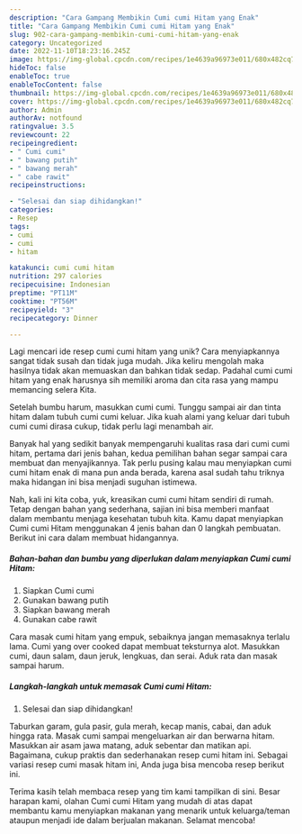 ```yaml
---
description: "Cara Gampang Membikin Cumi cumi Hitam yang Enak"
title: "Cara Gampang Membikin Cumi cumi Hitam yang Enak"
slug: 902-cara-gampang-membikin-cumi-cumi-hitam-yang-enak
category: Uncategorized
date: 2022-11-10T18:23:16.245Z
image: https://img-global.cpcdn.com/recipes/1e4639a96973e011/680x482cq70/cumi-cumi-hitam-foto-resep-utama.jpg
hideToc: false
enableToc: true
enableTocContent: false
thumbnail: https://img-global.cpcdn.com/recipes/1e4639a96973e011/680x482cq70/cumi-cumi-hitam-foto-resep-utama.jpg
cover: https://img-global.cpcdn.com/recipes/1e4639a96973e011/680x482cq70/cumi-cumi-hitam-foto-resep-utama.jpg
author: Admin
authorAv: notfound
ratingvalue: 3.5
reviewcount: 22
recipeingredient:
- " Cumi cumi"
- " bawang putih"
- " bawang merah"
- " cabe rawit"
recipeinstructions:

- "Selesai dan siap dihidangkan!"
categories:
- Resep
tags:
- cumi
- cumi
- hitam

katakunci: cumi cumi hitam 
nutrition: 297 calories
recipecuisine: Indonesian
preptime: "PT11M"
cooktime: "PT56M"
recipeyield: "3"
recipecategory: Dinner

---
```





Lagi mencari ide resep cumi cumi hitam yang unik? Cara menyiapkannya sangat tidak susah dan tidak juga mudah. Jika keliru mengolah maka hasilnya tidak akan memuaskan dan bahkan tidak sedap. Padahal cumi cumi hitam yang enak harusnya sih memiliki aroma dan cita rasa yang mampu memancing selera Kita.





Setelah bumbu harum, masukkan cumi cumi. Tunggu sampai air dan tinta hitam dalam tubuh cumi cumi keluar. Jika kuah alami yang keluar dari tubuh cumi cumi dirasa cukup, tidak perlu lagi menambah air.

Banyak hal yang sedikit banyak mempengaruhi kualitas rasa dari cumi cumi hitam, pertama dari jenis bahan, kedua pemilihan bahan segar sampai cara membuat dan menyajikannya. Tak perlu pusing kalau mau menyiapkan cumi cumi hitam enak di mana pun anda berada, karena asal sudah tahu triknya maka hidangan ini bisa menjadi suguhan istimewa.






Nah, kali ini kita coba, yuk, kreasikan cumi cumi hitam sendiri di rumah. Tetap dengan bahan yang sederhana, sajian ini bisa memberi manfaat dalam membantu menjaga kesehatan tubuh kita. Kamu dapat menyiapkan Cumi cumi Hitam menggunakan 4 jenis bahan dan 0 langkah pembuatan. Berikut ini cara dalam membuat hidangannya.

<!--inarticleads1-->

##### Bahan-bahan dan bumbu yang diperlukan dalam menyiapkan Cumi cumi Hitam:

1. Siapkan  Cumi cumi
1. Gunakan  bawang putih
1. Siapkan  bawang merah
1. Gunakan  cabe rawit


Cara masak cumi hitam yang empuk, sebaiknya jangan memasaknya terlalu lama. Cumi yang over cooked dapat membuat teksturnya alot. Masukkan cumi, daun salam, daun jeruk, lengkuas, dan serai. Aduk rata dan masak sampai harum. 

<!--inarticleads2-->

##### Langkah-langkah untuk memasak Cumi cumi Hitam:


1. Selesai dan siap dihidangkan!

Taburkan garam, gula pasir, gula merah, kecap manis, cabai, dan aduk hingga rata. Masak cumi sampai mengeluarkan air dan berwarna hitam. Masukkan air asam jawa matang, aduk sebentar dan matikan api. Bagaimana, cukup praktis dan sederhanakan resep cumi hitam ini. Sebagai variasi resep cumi masak hitam ini, Anda juga bisa mencoba resep berikut ini. 

Terima kasih telah membaca resep yang tim kami tampilkan di sini. Besar harapan kami, olahan Cumi cumi Hitam yang mudah di atas dapat membantu kamu menyiapkan makanan yang menarik untuk keluarga/teman ataupun menjadi ide dalam berjualan makanan. Selamat mencoba!
